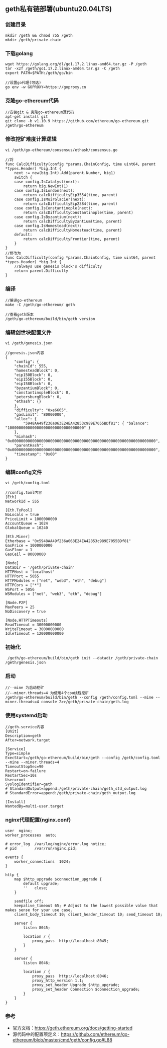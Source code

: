 ## geth私有链部署(ubuntu20.04LTS)
### 创建目录
    mkdir /geth && chmod 755 /geth
    mkdir /geth/private-chain
### 下载golang
    wget https://golang.org/dl/go1.17.2.linux-amd64.tar.gz -P /geth
    tar -xzf /geth/go1.17.2.linux-amd64.tar.gz -C /geth 
    export PATH=$PATH:/geth/go/bin

    //设置go代理(可选)
    go env -w GOPROXY=https://goproxy.cn 
### 克隆go-ethereum代码
    //安装git & 克隆go-ethereum源代码
    apt-get install git
    git clone -b v1.10.9 https://github.com/ethereum/go-ethereum.git /geth/go-ethereum

### 修改挖矿难度计算逻辑
    vi /geth/go-ethereum/consensus/ethash/consensus.go

    //将
    func CalcDifficulty(config *params.ChainConfig, time uint64, parent *types.Header) *big.Int {
        next := new(big.Int).Add(parent.Number, big1)
        switch {
        case config.IsCatalyst(next):
            return big.NewInt(1)
        case config.IsLondon(next):
            return calcDifficultyEip3554(time, parent)
        case config.IsMuirGlacier(next):
            return calcDifficultyEip2384(time, parent)
        case config.IsConstantinople(next):
            return calcDifficultyConstantinople(time, parent)
        case config.IsByzantium(next):
            return calcDifficultyByzantium(time, parent)
        case config.IsHomestead(next):
            return calcDifficultyHomestead(time, parent)
        default:
            return calcDifficultyFrontier(time, parent)
        }
    }
    //修改为
    func CalcDifficulty(config *params.ChainConfig, time uint64, parent *types.Header) *big.Int {
        //always use genesis block's difficulty
        return parent.Difficulty
	}

### 编译
    //编译go-ethereum
    make -C /geth/go-ethereum/ geth

    //查看geth版本
    /geth/go-ethereum/build/bin/geth version

<!-- #### 方式2：下载geth可执行文件（稳定版）
    mkdir -p /geth/go-ethereum/build/bin

    wget https://gethstore.blob.core.windows.net/builds/geth-linux-amd64-1.10.9-eae3b194.tar.gz -P /geth/go-ethereum/build/bin

    tar -xzf /geth/go-ethereum/build/bin/geth-linux-amd64-1.10.9-eae3b194.tar.gz -C /geth/go-ethereum/build/bin

    mv /geth/go-ethereum/build/bin/geth-linux-amd64-1.10.9-eae3b194/* /geth/go-ethereum/build/bin
    
    rm -rf /geth/go-ethereum/build/bin/geth-linux-amd64-1.10.9-eae3b194 -->

### 编辑创世块配置文件
    vi /geth/genesis.json

    //genesis.json内容
    {
        "config": {
        "chainId": 555,
        "homesteadBlock": 0,
        "eip150Block": 0,
        "eip155Block": 0,
        "eip158Block": 0,
        "byzantiumBlock": 0,
        "constantinopleBlock": 0,
        "petersburgBlock": 0,
        "ethash": {}
        },
        "difficulty": "0xe6665",
        "gasLimit": "80000000",
        "alloc": {
            "5948AA49f236a063E24EA42853c989E7055BDf81": { "balance": "1000000000000000000000000000000000" }
        },
        "mixhash": "0x0000000000000000000000000000000000000000000000000000000000000000",
        "parentHash": "0x0000000000000000000000000000000000000000000000000000000000000000",
        "timestamp": "0x00"
    }
### 编辑config文件
    vi /geth/config.toml

    //config.toml内容
    [Eth]
    NetworkId = 555

    [Eth.TxPool]
    NoLocals = true
    PriceLimit = 1000000000
    AccountQueue = 1024
    GlobalQueue = 10240

    [Eth.Miner]
    Etherbase = "0x5948AA49f236a063E24EA42853c989E7055BDf81"
    GasPrice = 1000000000
    GasFloor = 1
    GasCeil = 80000000

    [Node]
    DataDir = '/geth/private-chain'
    HTTPHost = 'localhost'
    HTTPPort = 5055
    HTTPModules = ["net", "web3", "eth", "debug"]
    HTTPCors = ["*"]
    WSPort = 5056
    WSModules = ["net", "web3", "eth", "debug"]

    [Node.P2P]
    MaxPeers = 25
    NoDiscovery = true

    [Node.HTTPTimeouts]
    ReadTimeout = 30000000000
    WriteTimeout = 30000000000
    IdleTimeout = 120000000000

### 初始化
     /geth/go-ethereum/build/bin/geth init --datadir /geth/private-chain /geth/genesis.json
### 启动
    //--mine 为启动挖矿
    //--miner.threads=4 为使用4个cpu线程挖矿
    /geth/go-ethereum/build/bin/geth --config /geth/config.toml --mine --miner.threads=4 console 2>>/geth/private-chain/geth.log 

### 使用systemd启动
    //geth.service内容
    [Unit]	
    Description=geth
    After=network.target

    [Service]
    Type=simple	
    ExecStart=/geth/go-ethereum/build/bin/geth --config /geth/config.toml --mine --miner.threads=4
    TimeoutStopSec=90
    Restart=on-failure
    RestartSec=10s
    User=root
    SyslogIdentifier=geth
    # StandardOutput=append:/geth/private-chain/geth_std_output.log
    # StandardError=append:/geth/private-chain/geth_output.log

    [Install]	
    WantedBy=multi-user.target    

### nginx代理配置(nginx.conf)
    user  nginx;
    worker_processes  auto;

    # error_log  /var/log/nginx/error.log notice;
    # pid        /var/run/nginx.pid;

    events {
        worker_connections  1024;
    }

    http {
        map $http_upgrade $connection_upgrade {
            default upgrade;
            ''   close;
        }

        sendfile off;
        keepalive_timeout 65; # Adjust to the lowest possible value that makes sense for your use case.
        client_body_timeout 10; client_header_timeout 10; send_timeout 10;

        server {
            listen 8045;

            location / {
                proxy_pass  http://localhost:8045;
            }
        }

        server {
            listen 8046;

            location / {
                proxy_pass  http://localhost:8046;
                proxy_http_version 1.1;
                proxy_set_header Upgrade $http_upgrade;
                proxy_set_header Connection $connection_upgrade;
            }
        }
    }

### 参考
- 官方文档：https://geth.ethereum.org/docs/getting-started
- 源代码中的配置项定义：https://github.com/ethereum/go-ethereum/blob/master/cmd/geth/config.go#L88